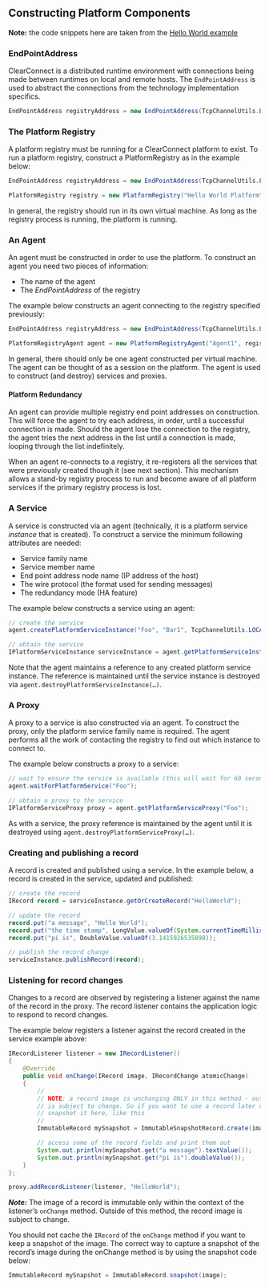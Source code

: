 ## Constructing Platform Components 

**Note:** the code snippets here are taken from the [Hello World example](../quick_start/hello_world.md)

### EndPointAddress 

ClearConnect is a distributed runtime environment with connections being made between runtimes on local and remote hosts. The `EndPointAddress` is used to abstract the connections from the technology implementation specifics. 

```java
EndPointAddress registryAddress = new EndPointAddress(TcpChannelUtils.LOCALHOST_IP, 22222);
```

### The Platform Registry 

A platform registry must be running for a ClearConnect platform to exist. To run a platform registry, construct a PlatformRegistry as in the example below:

```java
EndPointAddress registryAddress = new EndPointAddress(TcpChannelUtils.LOCALHOST_IP, 22222);

PlatformRegistry registry = new PlatformRegistry("Hello World Platform", registryAddress);
```

In general, the registry should run in its own virtual machine. As long as the registry process is running, the platform is running.

### An Agent 

An agent must be constructed in order to use the platform. To construct an agent you need two pieces of information:

*   The name of the agent
*   The _EndPointAddress_ of the registry

The example below constructs an agent connecting to the registry specified previously:

```java
EndPointAddress registryAddress = new EndPointAddress(TcpChannelUtils.LOCALHOST_IP, 22222);

PlatformRegistryAgent agent = new PlatformRegistryAgent("Agent1", registryAddress);
```

In general, there should only be one agent constructed per virtual machine. The agent can be thought of as a session on the platform. The agent is used to construct (and destroy) services and proxies.

#### Platform Redundancy 

An agent can provide multiple registry end point addresses on construction. This will force the agent to try each address, in order, until a successful connection is made. Should the agent lose the connection to the registry, the agent tries the next address in the list until a connection is made, looping through the list indefinitely.

When an agent re-connects to a registry, it re-registers all the services that were previously created though it (see next section). This mechanism allows a stand-by registry process to run and become aware of all platform services if the primary registry process is lost.

### A Service 

A service is constructed via an agent (technically, it is a platform service _instance_ that is created). To construct a service the minimum following attributes are needed:

*   Service family name
*   Service member name
*   End point address node name (IP address of the host)
*   The wire protocol (the format used for sending messages)
*   The redundancy mode (HA feature)

The example below constructs a service using an agent:

```java
// create the service 
agent.createPlatformServiceInstance("Foo", "Bar1", TcpChannelUtils.LOCALHOST_IP, WireProtocolEnum.GZIP, RedundancyModeEnum.FAULT_TOLERANT); 

// obtain the service 
IPlatformServiceInstance serviceInstance = agent.getPlatformServiceInstance("Foo", "Bar1");
```

Note that the agent maintains a reference to any created platform service instance. The reference is maintained until the service instance is destroyed via `agent.destroyPlatformServiceInstance(…)`.

### A Proxy 

A proxy to a service is also constructed via an agent. To construct the proxy, only the platform service family name is required. The agent performs all the work of contacting the registry to find out which instance to connect to.

The example below constructs a proxy to a service:

```java
// wait to ensure the service is available (this will wait for 60 seconds at most)
agent.waitForPlatformService("Foo");

// obtain a proxy to the service
IPlatformServiceProxy proxy = agent.getPlatformServiceProxy("Foo");
```

As with a service, the proxy reference is maintained by the agent until it is destroyed using `agent.destroyPlatformServiceProxy(…)`.

### Creating and publishing a record 

A record is created and published using a service. In the example below, a record is created in the service, updated and published:

```java
// create the record
IRecord record = serviceInstance.getOrCreateRecord("HelloWorld");

// update the record
record.put("a message", "Hello World");
record.put("the time stamp", LongValue.valueOf(System.currentTimeMillis()));
record.put("pi is", DoubleValue.valueOf(3.1415926535898));

// publish the record change
serviceInstance.publishRecord(record);
```

### Listening for record changes 

Changes to a record are observed by registering a listener against the name of the record in the proxy. The record listener contains the application logic to respond to record changes.

The example below registers a listener against the record created in the service example above:

```java
IRecordListener listener = new IRecordListener()
{
    @Override
    public void onChange(IRecord image, IRecordChange atomicChange)
    {
        //
        // NOTE: a record image is unchanging ONLY in this method - outside this method it
        // is subject to change. So if you want to use a record later on in your code,
        // snapshot it here, like this
        //
        ImmutableRecord mySnapshot = ImmutableSnapshotRecord.create(image);

        // access some of the record fields and print them out
        System.out.println(mySnapshot.get("a message").textValue());
        System.out.println(mySnapshot.get("pi is").doubleValue());
    }
};

proxy.addRecordListener(listener, "HelloWorld");
```

_**Note:**_ The image of a record is immutable only within the context of the listener’s `onChange` method. Outside of this method, the record image is subject to change.

You should not cache the `IRecord` of the `onChange` method if you want to keep a snapshot of the image. The correct way to capture a snapshot of the record’s image during the onChange method is by using the snapshot code below:

```java
ImmutableRecord mySnapshot = ImmutableRecord.snapshot(image);
```